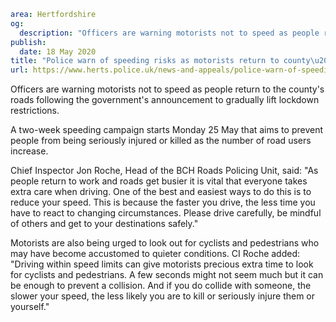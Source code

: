```yaml
area: Hertfordshire
og:
  description: "Officers are warning motorists not to speed as people return to the county\u2019s roads following the government\u2019s announcement to gradually lift lockdown restrictions."
publish:
  date: 18 May 2020
title: "Police warn of speeding risks as motorists return to county\u2019s roads"
url: https://www.herts.police.uk/news-and-appeals/police-warn-of-speeding-risks-as-motorists-return-to-countys-roads-0127
```

Officers are warning motorists not to speed as people return to the county's roads following the government's announcement to gradually lift lockdown restrictions.

A two-week speeding campaign starts Monday 25 May that aims to prevent people from being seriously injured or killed as the number of road users increase.

Chief Inspector Jon Roche, Head of the BCH Roads Policing Unit, said: "As people return to work and roads get busier it is vital that everyone takes extra care when driving. One of the best and easiest ways to do this is to reduce your speed. This is because the faster you drive, the less time you have to react to changing circumstances. Please drive carefully, be mindful of others and get to your destinations safely."

Motorists are also being urged to look out for cyclists and pedestrians who may have become accustomed to quieter conditions. CI Roche added: "Driving within speed limits can give motorists precious extra time to look for cyclists and pedestrians. A few seconds might not seem much but it can be enough to prevent a collision. And if you do collide with someone, the slower your speed, the less likely you are to kill or seriously injure them or yourself."
